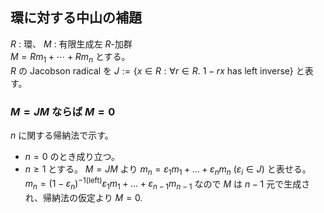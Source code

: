 ## 環に対する中山の補題
$R$ : 環、 $M$ : 有限生成左 $R$-加群  
$M=Rm_1+\cdots+Rm_n$ とする。  
$R$ の Jacobson radical を $J:=\lbrace x\in R:\forall r\in R.\ 1-rx\text{ has left inverse}\rbrace$ と表す。
### $M=JM$ ならば $M=0$
$n$ に関する帰納法で示す。
- $n=0$ のとき成り立つ。
- $n\geq 1$ とする。 $M=JM$ より $m_n=\varepsilon_1m_1+\ldots+\varepsilon_nm_n$ $(\varepsilon_i\in J)$ と表せる。
  $m_n=(1-\varepsilon_n)^{-1\text{(left)}}\varepsilon_1m_1+\ldots+\varepsilon_{n-1}m_{n-1}$ なので $M$ は $n-1$ 元で生成され、帰納法の仮定より $M=0$.

